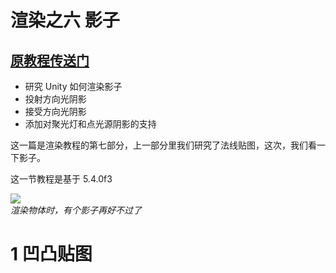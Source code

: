 
渲染之六 影子
======
[原教程传送门](https://catlikecoding.com/unity/tutorials/rendering/part-7/)
---

 * 研究 Unity 如何渲染影子
 * 投射方向光阴影
 * 接受方向光阴影
 * 添加对聚光灯和点光源阴影的支持


这一篇是渲染教程的第七部分，上一部分里我们研究了法线贴图，这次，我们看一下影子。

这一节教程是基于 5.4.0f3

![](https://catlikecoding.com/unity/tutorials/rendering/part-7/tutorial-image.jpg)  
*渲染物体时，有个影子再好不过了*

# 1 凹凸贴图